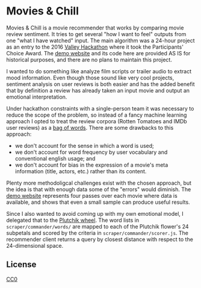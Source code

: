 Movies & Chill
==============

Movies & Chill is a movie recommender that works by comparing movie review sentiment. It tries to get several "how I want to feel" outputs from one "what I have watched" input. The main algorithm was a 24-hour project as an entry to the 2016 [Valley Hackathon](http://valleyhackathon.com/) where it took the Participants' Choice Award. The [demo website](http://movieschill.com) and its code here are provided AS IS for historical purposes, and there are no plans to maintain this project.

I wanted to do something like analyze film scripts or trailer audio to extract mood information. Even though those sound like very cool projects, sentiment analysis on user reviews is both easier and has the added benefit that by definition a review has already taken an input movie and output an emotional interpretation.

Under hackathon constraints with a single-person team it was necessary to reduce the scope of the problem, so instead of a fancy machine learning approach I opted to treat the review corpora (Rotten Tomatoes and IMDb user reviews) as a [bag of words](https://en.wikipedia.org/wiki/Bag-of-words_model). There are some drawbacks to this approach:

- we don't account for the sense in which a word is used;
- we don't account for word frequency by user vocabulary and conventional english usage; and
- we don't account for bias in the expression of a movie's meta information (title, actors, etc.) rather than its content.

Plenty more methodoligcal challenges exist with the chosen approach, but the idea is that with enough data some of the "errors" would diminish. The [demo website](http://movieschill.com) represents four passes over each movie where data is available, and shows that even a small sample can produce useful results.

Since I also wanted to avoid coming up with my own emotional model, I delegated that to the [Plutchik wheel](https://en.wikipedia.org/wiki/File:Plutchik-wheel.svg). The word lists in `scraper/commander/words/` are mapped to each of the Plutchik flower's 24 subpetals and scored by the criteria in `scraper/commander/scorer.js`. The recommender client returns a query by closest distance with respect to the 24-dimensional space.

License
-------

[CC0](https://creativecommons.org/publicdomain/zero/1.0/)